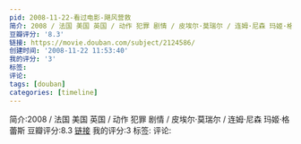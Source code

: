```yaml
---
pid: 2008-11-22-看过电影-飓风营救
简介: 2008 / 法国 美国 英国 / 动作 犯罪 剧情 / 皮埃尔·莫瑞尔 / 连姆·尼森 玛姬·格蕾斯
豆瓣评分: '8.3'
链接: https://movie.douban.com/subject/2124586/
创建时间: '2008-11-22 11:53:40'
我的评分: '3'
标签:
评论:
tags: [douban]
categories: [timeline]
---
```

简介:2008 / 法国 美国 英国 / 动作 犯罪 剧情 / 皮埃尔·莫瑞尔 / 连姆·尼森 玛姬·格蕾斯
豆瓣评分:8.3
[链接](https://movie.douban.com/subject/2124586/)
我的评分:3
标签:
评论:
